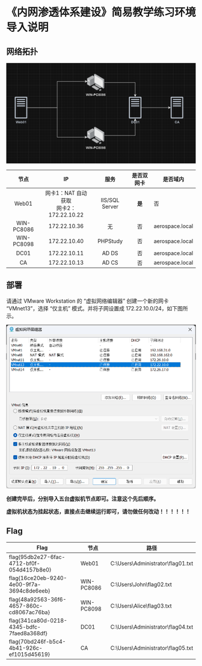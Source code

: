 # 《内网渗透体系建设》简易教学练习环境导入说明

## 网络拓扑

![image-20240222144110097](./images/image-20240222144110097.png)

|    节点    |                     IP                      |      服务      | 是否双网卡 | 是否域内        |
| :--------: | :-----------------------------------------: | :------------: | :--------: | --------------- |
|   Web01    | 网卡1：NAT 自动获取 <BR>网卡2：172.22.10.22 | IIS/SQL Server |   **是**   | 否              |
| WIN-PC8086 |                172.22.10.36                 |       无       |     否     | aerospace.local |
| WIN-PC8098 |                172.22.10.40                 |    PHPStudy    |     否     | aerospace.local |
|    DC01    |                172.22.10.11                 |     AD DS      |     否     | aerospace.local |
|     CA     |                172.22.10.13                 |     AD CS      |     否     | aerospace.local |


## 部署

请通过 VMware Workstation 的 “虚拟网络编辑器” 创建一个新的网卡 “VMnet13”，选择 “仅主机” 模式。并将子网设置成 172.22.10.0/24，如下图所示。

![image-20240222143331184](./images/image-20240222143331184.png)

**创建完毕后，分别导入五台虚拟机节点即可。注意这个先后顺序。**

**虚拟机状态为挂起状态，直接点击继续运行即可，请勿做任何改动！！！！！！**

## Flag

| Flag                                       | 节点       | 路径                              |
| ------------------------------------------ | ---------- | --------------------------------- |
| flag{95db2e27-6fac-4712-bf0f-054d4157b8e0} | Web01      | C:\Users\Administrator\flag01.txt |
| flag{16ce20eb-9240-4e00-9f7a-3694c8de6eeb} | WIN-PC8086 | C:\Users\John\flag02.txt          |
| flag{48a92563-36f6-4657-860c-cd8067ac76ba} | WIN-PC8098 | C:\Users\Alice\flag03.txt         |
| flag{341ca80d-0218-4345-bdfc-7faed8a368df} | DC01       | C:\Users\Administrator\flag04.txt |
| flag{70bd246f-b5c4-4b41-926c-ef1015d45619} | CA         | C:\Users\Administrator\flag05.txt |
